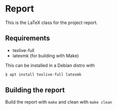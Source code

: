 # Report
This is the LaTeX class for the project report.

## Requirements

* texlive-full
* latexmk (for building with Make)

This can be installed in a Debian distro with

```bash
$ apt install texlive-full latexmk
```

## Building the report

Build the report with `make` and clean with `make clean`
